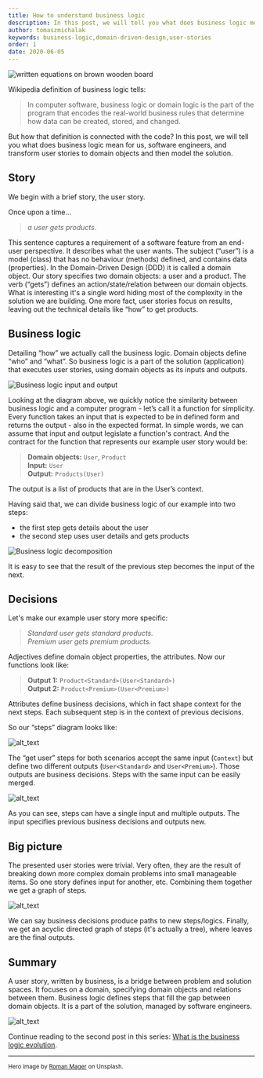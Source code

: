 ```yaml
---
title: How to understand business logic
description: In this post, we will tell you what does business logic mean for us and transform user stories to domain objects and then model the solution. It starts the series discussing "Business Logic Evolution".
author: tomaszmichalak
keywords: business-logic,domain-driven-design,user-stories
order: 1
date: 2020-06-05
---
```

![written equations on brown wooden board](/img/blog/how-to-understand-business-logic/business-logic-hero-banner.jpg)

Wikipedia definition of business logic tells:
> In computer software, business logic or domain logic is the part of the program that encodes the real-world business rules that determine how data can be created, stored, and changed.

But how that definition is connected with the code?
In this post, we will tell you what does business logic mean for us, software engineers, and transform user stories to domain objects and then model the solution.

## Story
We begin with a brief story, the user story.

Once upon a time...
> *a user gets products*.

This sentence captures a requirement of a software feature from an end-user perspective. It describes
what the user wants. The subject (“user”) is a model (class) that has no behaviour (methods) defined,
and contains data (properties). In the Domain-Driven Design (DDD) it is called a domain object. Our
story specifies two domain objects: a user and a product.
The verb (“gets”) defines an action/state/relation between our domain objects. What is interesting
it's a single word hiding most of the complexity in the solution we are building. One more fact,
user stories focus on results, leaving out the technical details like “how” to get products.

## Business logic
Detailing “how” we actually call the business logic. Domain objects define “who” and “what”. So business
logic is a part of the solution (application) that executes user stories, using domain objects as its
inputs and outputs.

![Business logic input and output](/img/blog/how-to-understand-business-logic/business-logic-input-output.png)

Looking at the diagram above, we quickly notice the similarity between business logic and a computer
program - let’s call it a function for simplicity. Every function takes an input that is expected to
be in defined form and returns the output - also in the expected format. In simple words, we can assume
that input and output legislate a function's contract. And the contract for the function that represents
our example user story would be:

> **Domain objects:** `User`, `Product`</br>
> **Input:** `User`</br>
> **Output:** `Products(User)`

The output is a list of products that are in the User’s context.

Having said that, we can divide business logic of our example into two steps:
- the first step gets details about the user
- the second step uses user details and gets products

![Business logic decomposition](/img/blog/how-to-understand-business-logic/business-logic-decomposition.png)

It is easy to see that the result of the previous step becomes the input of the next.

## Decisions
Let's make our example user story more specific:

> *Standard user gets standard products.*</br>
> *Premium user gets premium products.*

Adjectives define domain object properties, the attributes. Now our functions look like:

> **Output 1:** `Product<Standard>(User<Standard>)`</br>
> **Output 2:** `Product<Premium>(User<Premium>)`

Attributes define business decisions, which in fact shape context for the next steps. Each
subsequent step is in the context of previous decisions.

So our “steps” diagram looks like:

![alt_text](/img/blog/how-to-understand-business-logic/business-logic-variants.png)

The “get user” steps for both scenarios accept the same input (`Context`) but define two different
outputs (`User<Standard>` and `User<Premium>`). Those outputs are business decisions. Steps with the
same input can be easily merged.

![alt_text](/img/blog/how-to-understand-business-logic/business-logic-decisions.png)

As you can see, steps can have a single input and multiple outputs. The input specifies previous business
decisions and outputs new.

## Big picture
The presented user stories were trivial. Very often, they are the result of breaking down more complex
domain problems into small manageable items. So one story defines input for another, etc. Combining
them together we get a graph of steps.

![alt_text](/img/blog/how-to-understand-business-logic/business-logic-big-picture.png)

We can say business decisions produce paths to new steps/logics. Finally, we get an acyclic directed graph
of steps (it's actually a tree), where leaves are the final outputs.

## Summary
A user story, written by business, is a bridge between problem and solution spaces. It focuses on a
domain, specifying domain objects and relations between them. Business logic defines steps that fill
the gap between domain objects. It is a part of the solution, managed by software engineers.

![alt_text](/img/blog/how-to-understand-business-logic/problem-solution-space.png)

Continue reading to the second post in this series: [What is the business logic evolution](/blog/what-is-the-business-logic-evolution/).

---

<small>Hero image by [Roman Mager](https://unsplash.com/@roman_lazygeek?utm_source=unsplash&utm_medium=referral&utm_content=creditCopyText) on Unsplash.</small>
